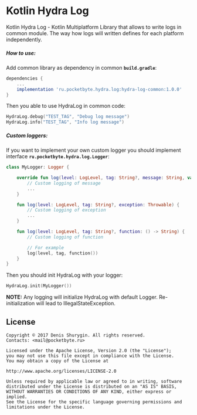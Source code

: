 # Kotlin Hydra Log
Kotlin Hydra Log - Kotlin Multiplatform Library that allows to write logs in common module. The way how logs will written defines for each platform independently.

##### How to use:
Add common library as dependency in common **`build.gradle`**:
```gradle
dependencies {
    ...
    implementation 'ru.pocketbyte.hydra.log:hydra-log-common:1.0.0'
}
```
Then you able to use HydraLog in common code:
```Kotlin
HydraLog.debug("TEST_TAG", "Debug log message")
HydraLog.info("TEST_TAG", "Info log message")
```

##### Custom loggers:
If you want to implement your own custom logger you should implement interface **`ru.pocketbyte.hydra.log.Logger`**:
```Kotlin
class MyLogger: Logger {

    override fun log(level: LogLevel, tag: String?, message: String, vararg arguments: Any) {
        // Custom logging of message
        ...
    }

    fun log(level: LogLevel, tag: String?, exception: Throwable) {
        // Custom logging of exception
        ...
    }

    fun log(level: LogLevel, tag: String?, function: () -> String) {
        // Custom logging of function

        // For example
        log(level, tag, function())
    }
}
```
Then you should init HydraLog with your logger:
```Kotlin
HydraLog.init(MyLogger())
```
**NOTE:** Any logging will initialize HydraLog with default Logger. Re-initialization will lead to IllegalStateException.

## License
```
Copyright © 2017 Denis Shurygin. All rights reserved.
Contacts: <mail@pocketbyte.ru>

Licensed under the Apache License, Version 2.0 (the "License");
you may not use this file except in compliance with the License.
You may obtain a copy of the License at

http://www.apache.org/licenses/LICENSE-2.0

Unless required by applicable law or agreed to in writing, software
distributed under the License is distributed on an "AS IS" BASIS,
WITHOUT WARRANTIES OR CONDITIONS OF ANY KIND, either express or implied.
See the License for the specific language governing permissions and
limitations under the License.
```


